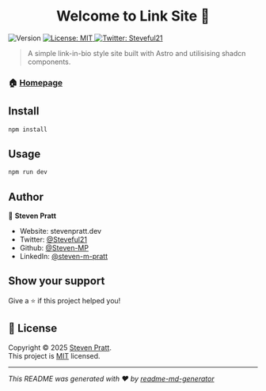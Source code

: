 <h1 align="center">Welcome to Link Site 👋</h1>
<p>
  <img alt="Version" src="https://img.shields.io/badge/version-1.0.0-blue.svg?cacheSeconds=2592000" />
  <a href="https://mit-license.org" target="_blank">
    <img alt="License: MIT" src="https://img.shields.io/badge/License-MIT-yellow.svg" />
  </a>
  <a href="https://twitter.com/Steveful21" target="_blank">
    <img alt="Twitter: Steveful21" src="https://img.shields.io/twitter/follow/Steveful21.svg?style=social" />
  </a>
</p>

> A simple link-in-bio style site built with Astro and utilisising shadcn components.

### 🏠 [Homepage](links.steven-pratt.com)

## Install

```sh
npm install
```

## Usage

```sh
npm run dev
```

## Author

👤 **Steven Pratt**

* Website: stevenpratt.dev
* Twitter: [@Steveful21](https://twitter.com/Steveful21)
* Github: [@Steven-MP](https://github.com/Steven-MP)
* LinkedIn: [@steven-m-pratt](https://linkedin.com/in/steven-m-pratt)

## Show your support

Give a ⭐️ if this project helped you!

## 📝 License

Copyright © 2025 [Steven Pratt](https://github.com/Steven-MP).<br />
This project is [MIT](https://mit-license.org) licensed.

***
_This README was generated with ❤️ by [readme-md-generator](https://github.com/kefranabg/readme-md-generator)_